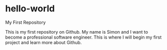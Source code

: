 # hello-world
My First Repository

This is my first repository on Github. My name is Simon and I want to become a professional software engineer. 
This is where I will begin my first project and learn more about Github.
